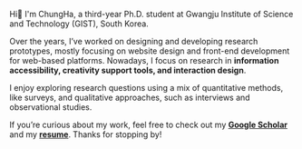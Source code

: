 Hi👋 I'm ChungHa, a third-year Ph.D. student at Gwangju Institute of Science and Technology (GIST), South Korea.


Over the years, I’ve worked on designing and developing research prototypes, mostly focusing on website design and front-end development for web-based platforms. Nowadays, I focus on research in **information accessibility, creativity support tools, and interaction design**. 

I enjoy exploring research questions using a mix of quantitative methods, like surveys, and qualitative approaches, such as interviews and observational studies.

If you’re curious about my work, feel free to check out my **[Google Scholar](https://scholar.google.com/citations?user=_CSwBPEAAAAJ&hl=en)** and my **[resume](https://github.com/user-attachments/files/19310465/resume_chunghalee.pdf)**. Thanks for stopping by!
